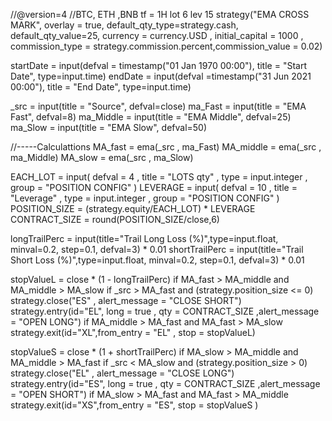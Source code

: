 //@version=4
//BTC, ETH ,BNB tf = 1H lot 6 lev 15
strategy("EMA CROSS MARK", overlay = true, default_qty_type=strategy.cash, default_qty_value=25, currency = currency.USD , initial_capital = 1000 , commission_type = strategy.commission.percent,commission_value = 0.02)

startDate = input(defval = timestamp("01 Jan 1970 00:00"), title = "Start Date", type=input.time)
endDate = input(defval =timestamp("31 Jun 2021 00:00"), title = "End Date", type=input.time)


_src = input(title = "Source", defval=close)
ma_Fast = input(title = "EMA Fast", defval=8)
ma_Middle = input(title = "EMA Middle", defval=25)
ma_Slow = input(title = "EMA Slow", defval=50)


//-----Calculattions
MA_fast = ema(_src , ma_Fast)
MA_middle = ema(_src , ma_Middle)
MA_slow = ema(_src , ma_Slow)

EACH_LOT = input( defval = 4 , title = "LOTS qty" , type = input.integer , group = "POSITION CONFIG" )
LEVERAGE = input( defval = 10 , title = "Leverage" , type = input.integer , group = "POSITION CONFIG"  )
POSITION_SIZE = (strategy.equity/EACH_LOT) * LEVERAGE
CONTRACT_SIZE = round(POSITION_SIZE/close,6)

longTrailPerc = input(title="Trail Long Loss (%)",type=input.float, minval=0.2, step=0.1, defval=3) * 0.01
shortTrailPerc = input(title="Trail Short Loss (%)",type=input.float, minval=0.2, step=0.1, defval=3) * 0.01

stopValueL = close * (1 - longTrailPerc)
if MA_fast > MA_middle and  MA_middle > MA_slow
    if _src > MA_fast and (strategy.position_size <= 0)
        strategy.close("ES" , alert_message = "CLOSE SHORT")
        strategy.entry(id="EL", long = true , qty = CONTRACT_SIZE ,alert_message = "OPEN LONG")
if MA_middle > MA_fast and  MA_fast > MA_slow 
    strategy.exit(id="XL",from_entry = "EL" , stop = stopValueL)   
    
   
stopValueS = close * (1 + shortTrailPerc)
if MA_slow > MA_middle and  MA_middle > MA_fast
    if _src < MA_slow and (strategy.position_size > 0)
        strategy.close("EL" , alert_message = "CLOSE LONG")
        strategy.entry(id="ES", long = true , qty = CONTRACT_SIZE ,alert_message = "OPEN SHORT")
if MA_slow > MA_fast and  MA_fast > MA_middle  
    strategy.exit(id="XS",from_entry = "ES", stop = stopValueS ) 
    

    
